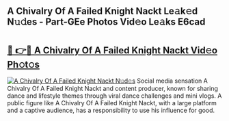 ## A Chivalry Of A Failed Knight Nackt Le𝚊k𝚎d N𝚞𝚍es - Part-GEe Photos Vid𝚎o Le𝚊ks E6cad

# <h2><a href="http://fb104qf.evod.top/?m=A+Chivalry+Of+A+Failed+Knight+Nackt">🔗 👉🔴 A Chivalry Of A Failed Knight Nackt Vid𝚎o Ph𝚘t𝚘s</a></h2>

[![A Chivalry Of A Failed Knight Nackt N𝚞d𝚎s](https://i.imgur.com/8V9OHl7.gif)](http://fb104qf.evod.top/?m=A+Chivalry+Of+A+Failed+Knight+Nackt)
Social media sensation A Chivalry Of A Failed Knight Nackt and content producer, known for sharing dance and lifestyle themes through viral dance challenges and mini vlogs. A public figure like A Chivalry Of A Failed Knight Nackt, with a large platform and a captive audience, has a responsibility to use his influence for good. 
